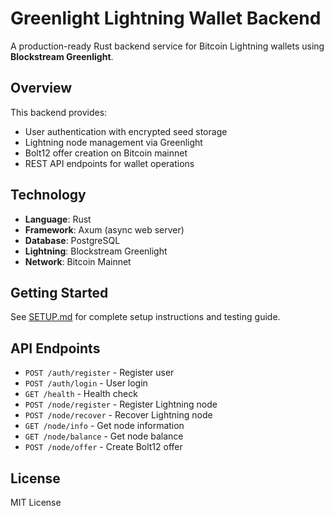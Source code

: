 # Greenlight Lightning Wallet Backend

A production-ready Rust backend service for Bitcoin Lightning wallets using **Blockstream Greenlight**.

## Overview

This backend provides:
- User authentication with encrypted seed storage
- Lightning node management via Greenlight
- Bolt12 offer creation on Bitcoin mainnet
- REST API endpoints for wallet operations

## Technology

- **Language**: Rust
- **Framework**: Axum (async web server)
- **Database**: PostgreSQL
- **Lightning**: Blockstream Greenlight
- **Network**: Bitcoin Mainnet

## Getting Started

See [SETUP.md](SETUP.md) for complete setup instructions and testing guide.

## API Endpoints

- `POST /auth/register` - Register user
- `POST /auth/login` - User login
- `GET /health` - Health check
- `POST /node/register` - Register Lightning node
- `POST /node/recover` - Recover Lightning node
- `GET /node/info` - Get node information
- `GET /node/balance` - Get node balance
- `POST /node/offer` - Create Bolt12 offer

## License

MIT License